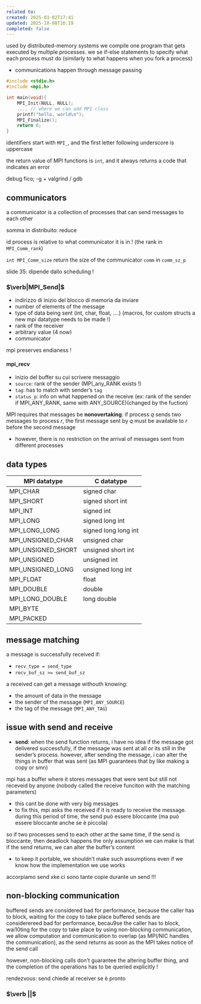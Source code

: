 ```yaml
---
related to:
created: 2025-03-02T17:41
updated: 2025-10-08T16:19
completed: false
---
```

used by distributed-memory systems
we compile one program that gets executed by multiple processes. we se if-else statements to specify what each process must do (similarly to what happens when you fork a process)
 - communications happen through message passing

```c
#include <stdio.h>
#include <mpi.h>

int main(void){
	MPI_Init(NULL, NULL);
	.... // where we can add MPI class
	printf("hello, world\n");
	MPI_Finalize();
	return 0;
}
```

identifiers start with `MPI_`, and the first letter following underscore is uppercase


the return value of MPI functions is `int`, and it always returns a code that indicates an error


debug fico; -g + valgrind / gdb

## communicators
a communicator is a collection of processes that can send messages to each other

somma in distribuito: reduce

id process is relative to what communicator it is in ! (the rank in `MPI_Comm_rank`)

`int MPI_Comm_size` return the size of the communicator `comm` in `comm_sz_p`

slide 35: dipende dallo scheduling !
### $\verb|MPI_Send|$
- indirizzo di inizio del blocco di memoria da inviare
- number of elements of the message
- type of data being sent (int, char, float, ….) (macros, for custom structs a new mpi datatype needs to be made !)
- rank of the receiver
- arbitrary value (4 now)
- communicator 

mpi preserves endianess !

#### mpi_recv
- inizio del buffer su cui scrivere messaggio
- `source`: rank of the sender (MPI_any_RANK exists !)
- `tag`: has to match with sender’s `tag`
- `status_p`: info on what happened on the receive (ex: rank of the sender if MPI_ANY_RANK, same with ANY_SOURCE)(changed by the fuction)

MPI requires that messages be **nonovertaking**: if process $q$ sends two messages to process $r$, the first message sent by $q$ must be available to $r$ before the second message
- however, there is no restriction on the arrival of messages sent from different processes

## data types

| MPI datatype       | C datatype           |
| ------------------ | -------------------- |
| MPI_CHAR           | signed char          |
| MPI_SHORT          | signed short int     |
| MPI_INT            | signed int           |
| MPI_LONG           | signed long int      |
| MPI_LONG_LONG      | signed long long int |
| MPI_UNSIGNED_CHAR  | unsigned char        |
| MPI_UNSIGNED_SHORT | unsigned short int   |
| MPI_UNSIGNED       | unsigned int         |
| MPI_UNSIGNED_LONG  | unsigned long int    |
| MPI_FLOAT          | float                |
| MPI_DOUBLE         | double               |
| MPI_LONG_DOUBLE    | long double          |
| MPI_BYTE           |                      |
| MPI_PACKED         |                      |

## message matching
a message is successfully received if:
- `recv_type = send_type`
- `recv_buf_sz >= send_buf_sz`

a received can get a message withouth knowing:
- the amount of data in the message
- the sender of the message (`MPI_ANY_SOURCE`)
- the tag of the message (`MPI_ANY_TAG`)


## issue with send and receive
- **send**: when the send function returns, i  have no idea if the message got delivered successfully, if the message was sent at all or its still in the sender’s process. however, after sending the message, i can alter the things in buffer that was sent (as MPI guarantees that by like making a copy or smn)

mpi has a buffer where it stores messages that were sent but still not receveid by anyone (nobody called the receive funciton with the matching parameters)
- this cant be done with very big messages
- to fix this, mpi asks the received if it is ready to receive the message. during this period of time, the send può essere bloccante (ma può essere bloccante anche se è piccola)

so if two processes send to each other at the same time, if the send is bloccante, then deadlock happens
the only assumption we can make is that if the send returns, we can alter the buffer’s content
- to keep it portable, we shouldn’t make such assumptions even if we know how the implementation we use works


accorpiamo send xke ci sono tante copie durante un send !!!

## non-blocking communication
buffered sends are considered bad for performance, because the caller has to block, waiting for the copy to take place
buffered sends are considerereed bad for performance, becau9se the caller has to block, wai10ting for the copy to take place
	by using non-blocking communication, we allow computation and communication to overlap (as MPI/NIC handles the communication), as the send returns as soon as the MPI takes notice of the send call

however, non-blocking calls don’t guarantee the altering buffer thing, and the completion of the operations has to be queried explicitly !


rendezvous: send chiede al receiver se è pronto

### $\verb ||$